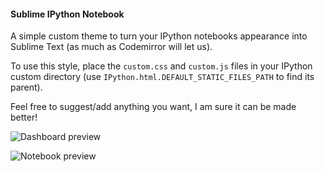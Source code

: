 #### Sublime IPython Notebook

A simple custom theme to turn your IPython notebooks appearance into Sublime Text (as much as Codemirror will let us).

To use this style, place the `custom.css` and `custom.js` files in your IPython custom directory (use `IPython.html.DEFAULT_STATIC_FILES_PATH` to find its parent).

Feel free to suggest/add anything you want, I am sure it can be made better!

![Dashboard preview](https://raw.github.com/sdelarquier/ipython-sublime/master/preview_dashboard.png "IPython Notebook dashboard")

![Notebook preview](https://raw.github.com/sdelarquier/ipython-sublime/master/preview_notebook.png "IPython Notebook")
